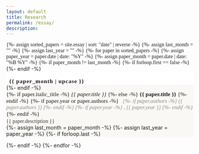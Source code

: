 ```yaml
---
layout: default
title: Research
permalink: /essay/
description: 
---
```


<div class="research-articles">
  {%- assign sorted_papers = site.essay | sort: "date" | reverse -%}
  {%- assign last_month = "" -%}
  {%- assign last_year = "" -%}
  {%- for paper in sorted_papers -%}
    {%- assign paper_year = paper.date | date: "%Y" -%}
    {%- assign paper_month = paper.date | date: "%B %Y" -%}
    {%- if paper_month != last_month -%}
      {%- if forloop.first == false -%}
        </div>
      {%- endif -%}
      <div class="month-section">
        <div class="month-header">{{ paper_month | upcase }}</div>
    {%- endif -%}
    <a class="paper-link-block" href="{%- if paper.redirect -%}{{ paper.redirect }}{%- elsif paper.url -%}{{ paper.url | relative_url }}{%- else -%}#{%- endif -%}" style="text-decoration:none;color:inherit;">
      <div class="paper-list-item{% if paper.highlight %} highlight{% endif %}" {% if paper.background_color %}style="background-color: {{ paper.background_color }};"{% endif %}>
        <div class="paper-title">
          {%- if paper.italic_title -%}
            <em>{{ paper.title }}</em>
          {%- else -%}
            <strong>{{ paper.title }}</strong>
          {%- endif -%}
          {%- if paper.year or paper.authors -%}
            <span class="paper-authors">
              {%- if paper.authors -%}
                {{ paper.authors }}
              {%- endif -%}
              {%- if paper.year -%}
                , {{ paper.year }}
              {%- endif -%}
            </span>
          {%- endif -%}
        </div>
        <div class="paper-desc">{{ paper.description }}</div>
      </div>
    </a>
    {%- assign last_month = paper_month -%}
    {%- assign last_year = paper_year -%}
    {%- if forloop.last -%}
      </div>
    {%- endif -%}
  {%- endfor -%}

</div>

<style>
.research-articles {
  max-width: 800px;
  margin: 0 auto;
  font-family: 'Times New Roman', serif;
}
.month-header {
  font-family: 'Times New Roman', serif;
  font-weight: bold;
  font-size: 1.1em;
  /* margin-top: 2em; */
  /* margin-bottom: 0.5em; */
  /* border-top: 2px solid #aaa; */
  padding-top: 1em;
  letter-spacing: 1px;
  padding-left: 0.5em;
  background:#ffffff;
}
.month-section {
  background: #faf8f5;
  /* border: 1px solid #e0e0e0; */
  margin-bottom: 1em;
  border-radius: 0px;
  /* padding: 1em 1.5em 0em 0em; */
  padding-left: 0em;
}
.paper-list-item {
  font-family: 'Times New Roman', serif;
  border-top: 1px solid #aaa;
  border-bottom: 1px solid #aaa;
  padding-left: 0.5em;
  padding-bottom: 0.5em;
  background-color: rgb(250, 250, 250);
}
.paper-list-item:last-child {
  border-bottom: none;
}
.paper-title {
  font-family: 'Times New Roman', serif;
  font-size: 1.1em;
  margin-bottom: 0.2em;
}
.paper-title em, .paper-title strong {
  font-family: 'Times New Roman', serif;
  font-size: 1.0em;
}
.paper-authors {
  font-style: italic;
  color: #888;
  margin-left: 0.5em;
  font-size: 0.95em;
}
.paper-desc {
  font-family: 'Times New Roman', serif;
  color: #333;
  font-size: 1em;
  margin-top: 0.2em;
}
.highlight {
  background: #f5ecd7;
  border-left: 4px solid #bfa14a;
  padding-left: 1em;
}
</style>
  